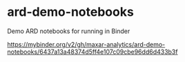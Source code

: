 # ard-demo-notebooks
Demo ARD notebooks for running in Binder

https://mybinder.org/v2/gh/maxar-analytics/ard-demo-notebooks/6437a13a48374d5ff4e107c09cbe96dd6d433b3f
